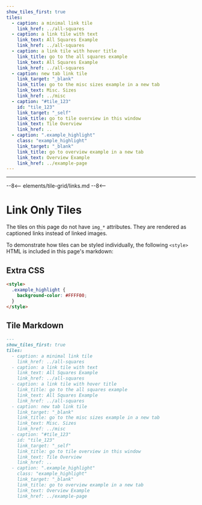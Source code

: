 ```yaml
---
show_tiles_first: true
tiles:
  - caption: a minimal link tile
    link_href: ../all-squares
  - caption: a link tile with text
    link_text: All Squares Example
    link_href: ../all-squares
  - caption: a link tile with hover title
    link_title: go to the all squares example
    link_text: All Squares Example
    link_href: ../all-squares
  - caption: new tab link tile
    link_target: "_blank"
    link_title: go to the misc sizes example in a new tab
    link_text: Misc. Sizes
    link_href: ../misc
  - caption: "#tile_123"
    id: "tile_123"
    link_target: "_self"
    link_title: go to tile overview in this window
    link_text: Tile Overview
    link_href: ..
  - caption: ".example_highlight"
    class: "example_highlight"
    link_target: "_blank"
    link_title: go to overview example in a new tab
    link_text: Overview Example
    link_href: ../example-page
---
```

<hr>
--8<--
elements/tile-grid/links.md
--8<--

<style>
  .example_highlight {
    background-color: #FFFF00;
  } 
</style>

# Link Only Tiles 
The tiles on this page do not have `img_*` attributes.  They are rendered as captioned links instead of linked images.

To demonstrate how tiles can be styled individually, the following `<style>` HTML is included in this page's markdown:

## Extra CSS
```html
<style>
  .example_highlight {
    background-color: #FFFF00;
  } 
</style>
```

## Tile Markdown

```markdown
---
show_tiles_first: true
tiles:
  - caption: a minimal link tile
    link_href: ../all-squares
  - caption: a link tile with text
    link_text: All Squares Example
    link_href: ../all-squares
  - caption: a link tile with hover title
    link_title: go to the all squares example
    link_text: All Squares Example
    link_href: ../all-squares
  - caption: new tab link tile
    link_target: "_blank"
    link_title: go to the misc sizes example in a new tab
    link_text: Misc. Sizes
    link_href: ../misc
  - caption: "#tile_123"
    id: "tile_123"
    link_target: "_self"
    link_title: go to tile overview in this window
    link_text: Tile Overview
    link_href: ..
  - caption: ".example_highlight"
    class: "example_highlight"
    link_target: "_blank"
    link_title: go to overview example in a new tab
    link_text: Overview Example
    link_href: ../example-page
```
